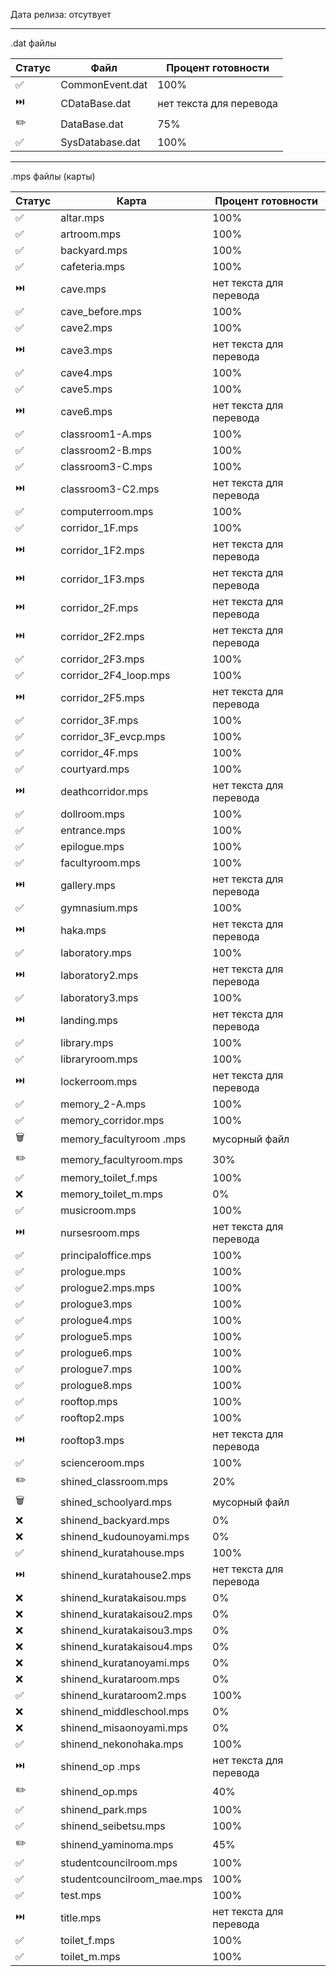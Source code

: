 Дата релиза: отсутвует

<hr>
.dat файлы

| Статус | Файл | Процент готовности |
| ------ | ----- | ------------------ |
| ✅ | CommonEvent.dat | 100% |
| ⏭️ | CDataBase.dat | нет текста для перевода |
| ✏️ | DataBase.dat | 75% |
| ✅ | SysDatabase.dat | 100% |

<hr>
.mps файлы (карты) 

| Статус | Карта | Процент готовности |
| ------ | ----- | ------------------ |
| ✅ | altar.mps | 100% |
| ✅ | artroom.mps  | 100% |
| ✅ | backyard.mps | 100% |
| ✅ | cafeteria.mps | 100% |
| ⏭️ | cave.mps | нет текста для перевода |
| ✅ | cave_before.mps | 100% |
| ✅ | cave2.mps | 100% |
| ⏭️ | cave3.mps | нет текста для перевода |
| ✅ | cave4.mps | 100% |
| ✅ | cave5.mps | 100% |
| ⏭️ | cave6.mps | нет текста для перевода |
| ✅ | classroom1-A.mps | 100% |
| ✅ | classroom2-B.mps | 100% |
| ✅ | classroom3-C.mps | 100% |
| ⏭️ | classroom3-C2.mps | нет текста для перевода |
| ✅ | computerroom.mps | 100% |
| ✅ | corridor_1F.mps | 100% |
| ⏭️ | corridor_1F2.mps | нет текста для перевода |
| ⏭️ | corridor_1F3.mps | нет текста для перевода |
| ⏭️ | corridor_2F.mps | нет текста для перевода |
| ⏭️ | corridor_2F2.mps | нет текста для перевода |
| ✅ | corridor_2F3.mps | 100% |
| ✅ | corridor_2F4_loop.mps | 100% |
| ⏭️ | corridor_2F5.mps | нет текста для перевода |
| ✅ | corridor_3F.mps | 100% |
| ✅ | corridor_3F_evcp.mps | 100% |
| ✅ | corridor_4F.mps | 100% |
| ✅ | courtyard.mps | 100% | 
| ⏭️ | deathcorridor.mps | нет текста для перевода |
| ✅ | dollroom.mps | 100% |
| ✅ | entrance.mps | 100% |
| ✅ | epilogue.mps | 100% |
| ✅ | facultyroom.mps | 100% |
| ⏭️ | gallery.mps | нет текста для перевода |
| ✅ | gymnasium.mps | 100% |
| ⏭️ | haka.mps | нет текста для перевода |
| ✅ | laboratory.mps | 100% |
| ⏭️ | laboratory2.mps | нет текста для перевода |
| ✅ | laboratory3.mps | 100% |
| ⏭️ | landing.mps | нет текста для перевода |
| ✅ | library.mps | 100% |
| ✅ | libraryroom.mps | 100% |
| ⏭️ | lockerroom.mps | нет текста для перевода |
| ✅ | memory_2-A.mps | 100% |
| ✅ | memory_corridor.mps | 100% |
| 🗑️ | memory_facultyroom .mps | мусорный файл |
| ✏️ | memory_facultyroom.mps | 30% |
| ✅ | memory_toilet_f.mps | 100% |
| ❌ | memory_toilet_m.mps | 0% |
| ✅ | musicroom.mps | 100% |
| ⏭️ | nursesroom.mps | нет текста для перевода |
| ✅ | principaloffice.mps | 100% |
| ✅ | prologue.mps | 100% |
| ✅ | prologue2.mps.mps | 100% |
| ✅ | prologue3.mps | 100% |
| ✅ | prologue4.mps | 100% |
| ✅ | prologue5.mps | 100% |
| ✅ | prologue6.mps | 100% |
| ✅ | prologue7.mps | 100% |
| ✅ | prologue8.mps | 100% |
| ✅ | rooftop.mps | 100% |
| ✅ | rooftop2.mps | 100% |
| ⏭️ | rooftop3.mps | нет текста для перевода |
| ✅ | scienceroom.mps | 100% |
| ✏️ | shined_classroom.mps | 20% |
| 🗑️ | shined_schoolyard.mps | мусорный файл |
| ❌ | shinend_backyard.mps | 0% |
| ❌ | shinend_kudounoyami.mps | 0% |
| ✅ | shinend_kuratahouse.mps | 100% |
| ⏭️ | shinend_kuratahouse2.mps | нет текста для перевода |
| ❌ | shinend_kuratakaisou.mps | 0% |
| ❌ | shinend_kuratakaisou2.mps | 0% |
| ❌ | shinend_kuratakaisou3.mps | 0% |
| ❌ | shinend_kuratakaisou4.mps | 0% |
| ❌ | shinend_kuratanoyami.mps | 0% |
| ❌ | shinend_kurataroom.mps | 0% |
| ✅ | shinend_kurataroom2.mps | 100% |
| ❌ | shinend_middleschool.mps | 0% |
| ❌ | shinend_misaonoyami.mps | 0% |
| ✅ | shinend_nekonohaka.mps | 100% |
| ⏭️ | shinend_op .mps | нет текста для перевода |
| ✏️ | shinend_op.mps | 40% |
| ✅ | shinend_park.mps | 100% |
| ✅ | shinend_seibetsu.mps | 100% |
| ✏️ | shinend_yaminoma.mps | 45% |
| ✅ | studentcouncilroom.mps | 100% |
| ✅ | studentcouncilroom_mae.mps | 100% |
| ✅ | test.mps | 100% |
| ⏭️ | title.mps | нет текста для перевода |
| ✅ | toilet_f.mps | 100% |
| ✅ | toilet_m.mps | 100% |
